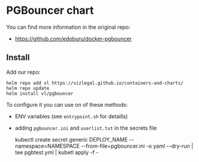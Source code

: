 # PGBouncer chart

You can find more information in the original repo:

-  https://github.com/edoburu/docker-pgbouncer


## Install

Add our repo:

    helm repo add vl https://vizlegal.github.io/containers-and-charts/
    helm repo update
    helm install vl/pgbouncer

To configure it you can use on of these methods:

- ENV variables (see `entrypoint.sh` for detaills)
- adding `pgbouncer.ini` and `userlist.txt` in the secrets file

    kubectl create secret generic DEPLOY_NAME --namespace=NAMESPACE --from-file=pgbouncer.ini -o yaml --dry-run | tee pgbtest.yml | kubetl apply -f -
